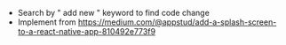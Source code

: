 - Search by " add new " keyword to find code change
- Implement from https://medium.com/@appstud/add-a-splash-screen-to-a-react-native-app-810492e773f9
